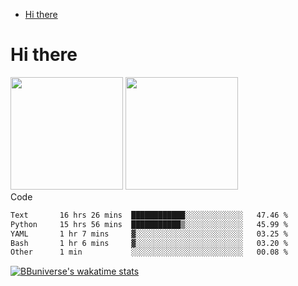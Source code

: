 <!--ts-->
* [Hi there](#hi-there)

<!-- Created by https://github.com/ekalinin/github-markdown-toc -->
<!-- Added by: runner, at: Wed Sep 27 04:19:34 UTC 2023 -->

<!--te-->


# Hi there

<!--
**BBuniverse/BBuniverse** is a ✨ _special_ ✨ repository because its `README.md` (this file) appears on your GitHub profile.

Here are some ideas to get you started:

- 🔭 I’m currently working on ...
- 🌱 I’m currently learning ...
- 👯 I’m looking to collaborate on ...
- 🤔 I’m looking for help with ...
- 💬 Ask me about ...
- 📫 How to reach me: ...
- 😄 Pronouns: ...
- ⚡ Fun fact: ...
-->


<div display="flex">
  <img src="https://github-readme-stats.vercel.app/api?username=BBuniverse&show_icons=true&count_private=true&theme=radical&hide_border=true" height="180"/>
  <img src="https://github-readme-stats.vercel.app/api/top-langs/?username=BBuniverse&layout=compact&theme=radical&hide_border=true" height="180"/>
</div
     

## Code
<!--START_SECTION:waka-->

```txt
Text       16 hrs 26 mins  ████████████░░░░░░░░░░░░░   47.46 %
Python     15 hrs 56 mins  ███████████▒░░░░░░░░░░░░░   45.99 %
YAML       1 hr 7 mins     ▓░░░░░░░░░░░░░░░░░░░░░░░░   03.25 %
Bash       1 hr 6 mins     ▓░░░░░░░░░░░░░░░░░░░░░░░░   03.20 %
Other      1 min           ░░░░░░░░░░░░░░░░░░░░░░░░░   00.08 %
```

<!--END_SECTION:waka-->
     
[![BBuniverse's wakatime stats](https://github-readme-stats.vercel.app/api/wakatime?username=BBuniverse)](https://github.com/anuraghazra/github-readme-stats)
